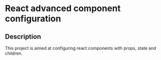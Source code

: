 # React advanced component configuration

## Description
This project is aimed at configuring react components with props, state and children.
### 
